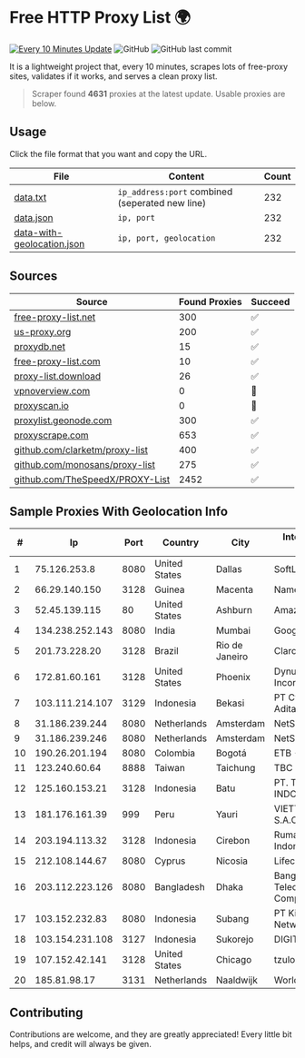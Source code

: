 
# Free HTTP Proxy List 🌍

[![Every 10 Minutes Update](https://github.com/mertguvencli/http-proxy-list/actions/workflows/main.yml/badge.svg?branch=main)](https://github.com/mertguvencli/http-proxy-list/actions/workflows/main.yml)
![GitHub](https://img.shields.io/github/license/mertguvencli/http-proxy-list)
![GitHub last commit](https://img.shields.io/github/last-commit/mertguvencli/http-proxy-list)

It is a lightweight project that, every 10 minutes, scrapes lots of free-proxy sites, validates if it works, and serves a clean proxy list.


> Scraper found **4631** proxies at the latest update. Usable proxies are below.

## Usage

Click the file format that you want and copy the URL.


|File|Content|Count|
|----|-------|-----|
|[data.txt](https://raw.githubusercontent.com/mertguvencli/http-proxy-list/main/proxy-list/data.txt)|`ip_address:port` combined (seperated new line)|232|
|[data.json](https://raw.githubusercontent.com/mertguvencli/http-proxy-list/main/proxy-list/data.json)|`ip, port`|232|
|[data-with-geolocation.json](https://raw.githubusercontent.com/mertguvencli/http-proxy-list/main/proxy-list/data-with-geolocation.json)|`ip, port, geolocation`|232|

## Sources

|Source|Found Proxies|Succeed|
|------|-------------|-------|
|[free-proxy-list.net](https://free-proxy-list.net)|300|✅|
|[us-proxy.org](https://www.us-proxy.org)|200|✅|
|[proxydb.net](http://proxydb.net)|15|✅|
|[free-proxy-list.com](https://free-proxy-list.com/?page=&port=&type%5B%5D=http&type%5B%5D=https&up_time=0&search=Search)|10|✅|
|[proxy-list.download](https://www.proxy-list.download/HTTP)|26|✅|
|[vpnoverview.com](https://vpnoverview.com/privacy/anonymous-browsing/free-proxy-servers)|0|🚫|
|[proxyscan.io](https://www.proxyscan.io)|0|🚫|
|[proxylist.geonode.com](https://proxylist.geonode.com/api/proxy-list?limit=300&page=1&sort_by=lastChecked&sort_type=desc&protocols=http,https)|300|✅|
|[proxyscrape.com](https://api.proxyscrape.com/v2/?request=displayproxies&protocol=http&timeout=10000&country=all&ssl=all&anonymity=all)|653|✅|
|[github.com/clarketm/proxy-list](https://raw.githubusercontent.com/clarketm/proxy-list/master/proxy-list-raw.txt)|400|✅|
|[github.com/monosans/proxy-list](https://raw.githubusercontent.com/monosans/proxy-list/main/proxies/http.txt)|275|✅|
|[github.com/TheSpeedX/PROXY-List](https://raw.githubusercontent.com/TheSpeedX/PROXY-List/master/http.txt)|2452|✅|


## Sample Proxies With Geolocation Info

|#|Ip|Port|Country|City|Internet Service Provider|
|-|--|----|-------|----|-------------------------|
|1|75.126.253.8|8080|United States|Dallas|SoftLayer|
|2|66.29.140.150|3128|Guinea|Macenta|Namecheap, Inc.|
|3|52.45.139.115|80|United States|Ashburn|Amazon.com, Inc.|
|4|134.238.252.143|8080|India|Mumbai|Google LLC|
|5|201.73.228.20|3128|Brazil|Rio de Janeiro|Claro S.A|
|6|172.81.60.161|3128|United States|Phoenix|Dynu Systems Incorporated|
|7|103.111.214.107|3129|Indonesia|Bekasi|PT Cyberindo Aditama|
|8|31.186.239.244|8080|Netherlands|Amsterdam|NetSkope Inc|
|9|31.186.239.246|8080|Netherlands|Amsterdam|NetSkope Inc|
|10|190.26.201.194|8080|Colombia|Bogotá|ETB - Colombia|
|11|123.240.60.64|8888|Taiwan|Taichung|TBC|
|12|125.160.153.21|3128|Indonesia|Batu|PT. TELKOM INDONESIA|
|13|181.176.161.39|999|Peru|Yauri|VIETTEL PERÚ S.A.C.|
|14|203.194.113.32|3128|Indonesia|Cirebon|Rumahweb Indonesia CV.|
|15|212.108.144.67|8080|Cyprus|Nicosia|Lifecell Digital LTD|
|16|203.112.223.126|8080|Bangladesh|Dhaka|Bangladesh Telecommunications Company Ltd.|
|17|103.152.232.83|8080|Indonesia|Subang|PT Kingpolah Network Solutions|
|18|103.154.231.108|3127|Indonesia|Sukorejo|DIGITNET|
|19|107.152.42.141|3128|United States|Chicago|tzulo, inc.|
|20|185.81.98.17|3131|Netherlands|Naaldwijk|WorldStream B.V.|



## Contributing

Contributions are welcome, and they are greatly appreciated! Every
little bit helps, and credit will always be given.

